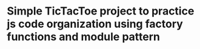 # Simple TicTacToe project to practice js code organization using factory functions and module pattern